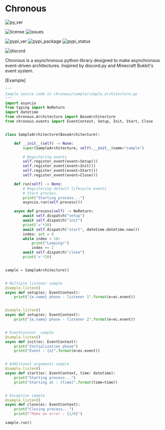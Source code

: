 # Chronous

![py_ver](https://img.shields.io/pypi/pyversions/chronous?label=Python%20Version&logo=python&logoColor=yellow)

![license](https://img.shields.io/github/license/Lapis0875/chronous?logo=github&logoColor=white)
![issues](https://img.shields.io/github/issues/Lapis0875/Chronous?logo=github&logoColor=white)

![pypi_ver](https://img.shields.io/pypi/v/chronous?logo=pypi&logoColor=blue)
![pypi_package](https://img.shields.io/pypi/format/chronous?label=package&logo=pypi)
![pypi_status](https://img.shields.io/pypi/status/chronous?color=blue&logo=pypi&logoColor=blue)

![discord](https://img.shields.io/discord/622434051365535745?color=blue&label=Discord&logo=Discord&logoColor=White)


Chronous is a asynchronous python library designed to make asynchronous event-driven architectures.
Inspired by discord.py and Minecraft Bukkit's event system.

[Example]
```python
"""
Sample source code in chronous/sample/simple_architecture.py
"""
import asyncio
from typing import NoReturn
import datetime
from chronous.Architecture import BaseArchitecture
from chronous.events import EventContext, Setup, Init, Start, Close


class SampleArchitecture(BaseArchitecture):

    def __init__(self) -> None:
        super(SampleArchitecture, self).__init__(name="sample")

        # Registering events
        self.register_event(event=Setup())
        self.register_event(event=Init())
        self.register_event(event=Start())
        self.register_event(event=Close())

    def run(self) -> None:
        # Registering default lifecycle events
        # Start process.
        print("Starting process...")
        asyncio.run(self.process())

    async def process(self) -> NoReturn:
        await self.dispatch("setup")
        await self.dispatch("init")
        print('='*20)
        await self.dispatch("start", datetime.datetime.now())
        index: int = 0
        while index < 10:
            print("Looping!")
            index += 1
        await self.dispatch("close")
        print('='*20)


sample = SampleArchitecture()


# Multiple listener sample
@sample.listen()
async def setup(ec: EventContext):
    print("{e.name} phase - listener 1".format(e=ec.event))


@sample.listen()
async def setup(ec: EventContext):
    print("{e.name} phase - listener 2".format(e=ec.event))


# EventContext  sample
@sample.listen()
async def init(ec: EventContext):
    print("Initialization phase")
    print("Event : {e}".format(e=ec.event))


# Additional arguments sample
@sample.listen()
async def start(ec: EventContext, time: datetime):
    print("Starting process...")
    print("Starting at : {time}".format(time=time))


# Exception sample
@sample.listen()
async def close(ec: EventContext):
    print("Closing process...")
    print(f"Make an error : {1/0}")

sample.run()

```
